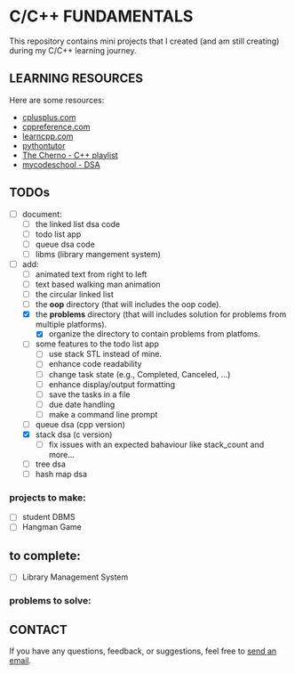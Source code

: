 # C/C++ FUNDAMENTALS

This repository contains mini projects that I created (and am still creating) during my C/C++ learning journey.


## LEARNING RESOURCES

Here are some resources:

* [cplusplus.com](cplusplus.com)
* [cppreference.com](cppreference.com)
* [learncpp.com](learncpp.com)
* [pythontutor](pythontutor.com)
* [The Cherno - C++ playlist](https://youtube.com/playlist?list=PLlrATfBNZ98dudnM48yfGUldqGD0S4FFb&si=YL8mr77_z-3m6it8)
* [mycodeschool - DSA](https://youtube.com/playlist?list=PL2_aWCzGMAwI3W_JlcBbtYTwiQSsOTa6P&si=n2CPQfl8n6QR7cgP)


## TODOs

- [ ] document:
	- [ ] the linked list dsa code
	<!-- - [x] the array dsa code -->
	- [ ] todo list app
	<!-- - [x] stack dsa code -->
	- [ ] queue dsa code
	- [ ] libms (library mangement system)

- [ ] add:
	- [ ] animated text from right to left
	- [ ] text based walking man animation
	- [ ] the circular linked list
	- [ ] the **oop** directory (that will includes the oop code).
	- [x] the **problems** directory (that will includes solution for problems from multiple platforms).
		- [x] organize the directory to contain problems from platfoms.
	- [ ] some features to the todo list app
		- [ ] use stack STL instead of mine.
		- [ ] enhance code readability
		- [ ] change task state (e.g., Completed, Canceled, ...)
		- [ ] enhance display/output formatting
		- [ ] save the tasks in a file
		- [ ] due date handling
		- [ ] make a command line prompt
	<!-- - [x] queue dsa -->
	- [ ] queue dsa (cpp version)
	<!-- - [x] stack dsa -->
	- [x] stack dsa (c version)
		- [ ] fix issues with an expected bahaviour like stack_count and more...
	- [ ] tree dsa
	- [ ] hash map dsa

### projects to make:
<!-- - [x] todo list app -->
<!-- - [x] Library Management System -->
- [ ] student DBMS
- [ ] Hangman Game

## to complete:
- [ ] Library Management System

### problems to solve:
<!-- - [x] string reversal using stack DSA. -->
<!-- - [x] expression evaluator using stack DSA. -->


## CONTACT

If you have any questions, feedback, or suggestions, feel free to [send an email](mailto:karimelkhanoufi22@gmail.com).
